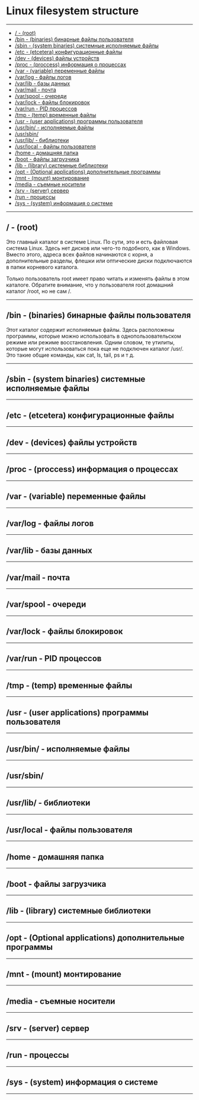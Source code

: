 
# Linux filesystem structure

------------------------------

- [/ - (root)](#root-dir)
- [/bin - (binaries) бинарные файлы пользователя](#bin)
- [/sbin - (system binaries) системные исполняемые файлы](#sbin)
- [/etc - (etcetera) конфигурационные файлы](#etc)
- [/dev - (devices) файлы устройств](#dev)
- [/proc - (proccess) информация о процессах](#proc)
- [/var - (variable) переменные файлы](#var)
- [/var/log - файлы логов](#var-log)
- [/var/lib - базы данных](#var-lib)
- [/var/mail - почта](#var-mail)
- [/var/spool - очереди](#var-spool)
- [/var/lock - файлы блокировок](#var-lock)
- [/var/run - PID процессов](#var-run)
- [/tmp - (temp) временные файлы](#tmp)
- [/usr - (user applications) программы пользователя](#usr)
- [/usr/bin/ - исполняемые файлы](#usr-bin)
- [/usr/sbin/](#usr-sbin)
- [/usr/lib/ - библиотеки](#usr-lib)
- [/usr/local - файлы пользователя](#usr-local)
- [/home - домашняя папка](#home)
- [/boot - файлы загрузчика](#boot)
- [/lib - (library) системные библиотеки](#lib)
- [/opt - (Optional applications) дополнительные программы](#opt)
- [/mnt - (mount) монтирование](#mnt)
- [/media - съемные носители](#media)
- [/srv - (server) сервер](#srv)
- [/run - процессы](#run)
- [/sys - (system) информация о системе](#sys)
    

------------------------------

## <a id="root-dir">/ - (root)</a>

Это главный каталог в системе Linux. По сути, это и есть файловая система Linux. Здесь нет дисков или чего-то подобного, как в Windows. Вместо этого, адреса всех файлов начинаются с корня, а дополнительные разделы, флешки или оптические диски подключаются в папки корневого каталога.

Только пользователь root имеет право читать и изменять файлы в этом каталоге. Обратите внимание, что у пользователя root домашний каталог /root, но не сам /.

------------------------------


## <a id="bin">/bin - (binaries) бинарные файлы пользователя</a>

Этот каталог содержит исполняемые файлы. Здесь расположены программы, которые можно использовать в однопользовательском режиме или режиме восстановления. Одним словом, те утилиты, которые могут использоваться пока еще не подключен каталог /usr/. Это такие общие команды, как cat, ls, tail, ps и т д.

------------------------------


## <a id="sbin">/sbin - (system binaries) системные исполняемые файлы</a>


------------------------------


## <a id="etc">/etc - (etcetera) конфигурационные файлы</a>


------------------------------


## <a id="dev">/dev - (devices) файлы устройств</a>


------------------------------


## <a id="proc">/proc - (proccess) информация о процессах</a>


------------------------------


## <a id="var">/var - (variable) переменные файлы</a>


------------------------------


## <a id="var-log">/var/log - файлы логов</a>


------------------------------


## <a id="var-lib">/var/lib - базы данных</a>


------------------------------


## <a id="var-mail">/var/mail - почта</a>


------------------------------


## <a id="var-spool">/var/spool - очереди</a>


------------------------------


## <a id="var-lock">/var/lock - файлы блокировок</a>


------------------------------


## <a id="var-run">/var/run - PID процессов</a>


------------------------------


## <a id="tmp">/tmp - (temp) временные файлы</a>


------------------------------


## <a id="usr">/usr - (user applications) программы пользователя</a>


------------------------------


## <a id="usr-bin">/usr/bin/ - исполняемые файлы</a>


------------------------------


## <a id="usr-sbin">/usr/sbin/</a>


------------------------------


## <a id="usr-lib">/usr/lib/ - библиотеки</a>


------------------------------


## <a id="usr-local">/usr/local - файлы пользователя</a>


------------------------------


## <a id="home">/home - домашняя папка</a>


------------------------------


## <a id="boot">/boot - файлы загрузчика</a>


------------------------------


## <a id="lib">/lib - (library) системные библиотеки</a>


------------------------------



## <a id="opt">/opt - (Optional applications) дополнительные программы</a>


------------------------------



## <a id="mnt">/mnt - (mount) монтирование</a>


------------------------------



## <a id="media">/media - съемные носители</a>


------------------------------



## <a id="srv">/srv - (server) сервер</a>


------------------------------




## <a id="run">/run - процессы</a>


------------------------------



## <a id="sys">/sys - (system) информация о системе</a>


------------------------------
